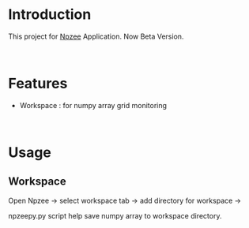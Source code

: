 # Introduction

This project for [Npzee](https://npzee.montrix.co.kr) Application.
Now Beta Version.


<br>

# Features

* Workspace : for numpy array grid monitoring

<br>

# Usage

## Workspace

Open Npzee -> select workspace tab -> add directory for workspace ->

npzeepy.py script help save numpy array to workspace directory.



